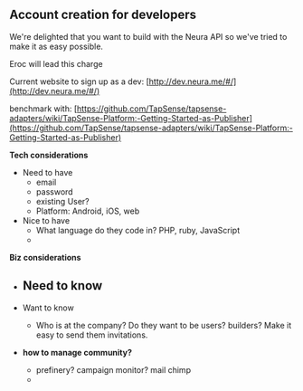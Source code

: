 ## Account creation for developers

We're delighted that you want to build with the Neura API so we've tried to make it as easy possible.

Eroc will lead this charge

Current website to sign up as a dev:
[http://dev.neura.me/#/](http://dev.neura.me/#/)

benchmark with:
[https://github.com/TapSense/tapsense-adapters/wiki/TapSense-Platform:-Getting-Started-as-Publisher](https://github.com/TapSense/tapsense-adapters/wiki/TapSense-Platform:-Getting-Started-as-Publisher)

**Tech considerations**

  - Need to have
    - email
    - password
    - existing User?
    - Platform: Android, iOS, web
  - Nice to have
    - What language do they code in? PHP, ruby, JavaScript
    - 

**Biz considerations**

  - Need to know
    - 
  - Want to know
    - Who is at the company? Do they want to be users? builders? Make it easy to send them invitations.

    
   - **how to manage community?** 
     -  prefinery? campaign monitor? mail chimp
     -  